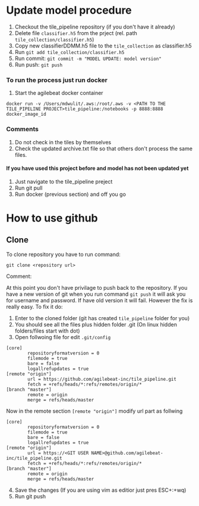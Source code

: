 # Update model procedure

1. Checkout the tile_pipeline repository (if you don't have it already)
2. Delete file `classifier.h5` from the prject (rel. path  `tile_collection/classifier.h5`)
3. Copy new classifierDDMM.h5 file to the `tile_collection` as classifier.h5
4. Run 
   `git add tile_collection/classifier.h5`
5. Run commit:
   `git commit -m "MODEL UPDATE: model version"`
6. Run push:
   `git push`

### To run the process just run docker

1. Start the agilebeat docker container

`docker run -v /Users/mdwulit/.aws:/root/.aws -v <PATH TO THE TILE_PIPELINE PROJECT>tile_pipeline:/notebooks -p 8888:8888 docker_image_id`


### Comments

1. Do not check in the tiles by themselves
2. Check the updated archive.txt file so that others don't process the same files.

#### If you have used this project before and model has not been updated yet

1. Just navigate to the tile_pipeline preject
2. Run git pull
3. Run docker (previous section) and off you go


# How to use github

## Clone

To clone repository you have to run command:

`git clone <repository url>`

Comment:

At this point you don't have privilage to push back to the repository. If you have a new version of git 
when you run command `git push` it will ask you for username and password. If have old version it will fail.
However the fix is really easy. To fix it do:

1. Enter to the cloned folder (git has created `tile_pipeline` folder for you)
2. You should see all the files plus hidden folder .git (On linux hidden folders/files start with dot)
3. Open follwoing file for edit `.git/config`

```
[core]
        repositoryformatversion = 0
        filemode = true
        bare = false
        logallrefupdates = true
[remote "origin"]
        url = https://github.com/agilebeat-inc/tile_pipeline.git
        fetch = +refs/heads/*:refs/remotes/origin/*
[branch "master"]
        remote = origin
        merge = refs/heads/master
```

Now in the remote section `[remote "origin"]` modify url part as follwing

```
[core]
        repositoryformatversion = 0
        filemode = true
        bare = false
        logallrefupdates = true
[remote "origin"]
        url = https://<GIT USER NAME>@github.com/agilebeat-inc/tile_pipeline.git
        fetch = +refs/heads/*:refs/remotes/origin/*
[branch "master"]
        remote = origin
        merge = refs/heads/master

```

4. Save the changes (If you are using vim as editior just pres ESC+:+wq)
5. Run git push

